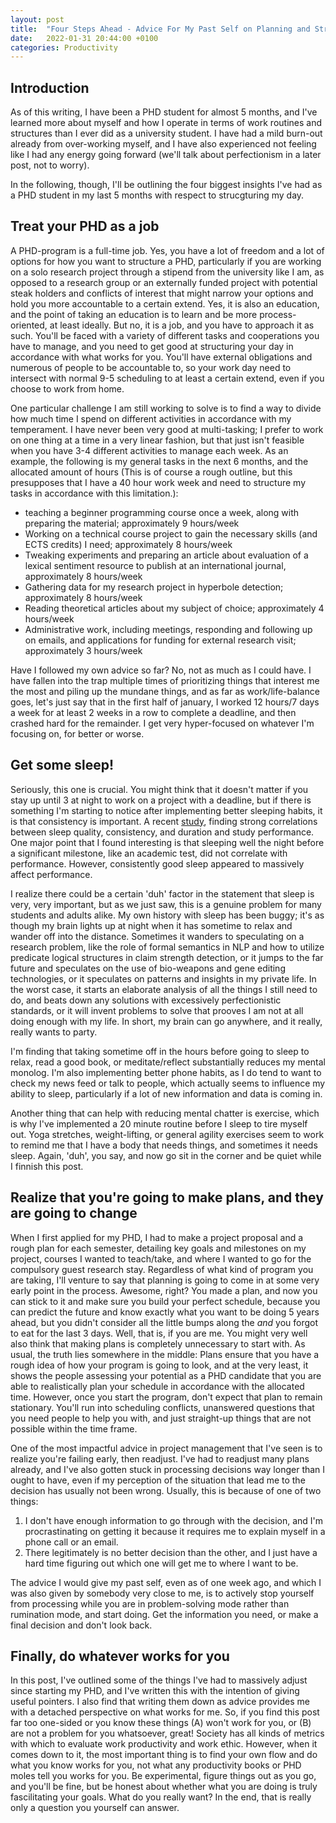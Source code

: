 ```yaml
---
layout: post
title:  "Four Steps Ahead - Advice For My Past Self on Planning and Structuring a PHD"
date:   2022-01-31 20:44:00 +0100
categories: Productivity
---
```


## Introduction

As of this writing, I have been a PHD student for almost 5 months, and I've learned more about myself and how I operate in terms of work routines and structures than I ever did as a university student.
I have had a mild burn-out already from over-working myself, and I have also experienced not feeling like I had any energy going forward (we'll talk about perfectionism in a later post, not to worry).

In the following, though, I'll be outlining the four biggest insights I've had as a PHD student in my last 5 months with respect to strucgturing my day.

## Treat your PHD as a job

A PHD-program is a full-time job. Yes, you have a lot of freedom and a lot of options for how you want to structure a PHD, particularly if you are working on a solo research project through a stipend from the university like I am, as opposed to a research group or an externally funded project with potential steak holders and conflicts of interest that might narrow your options and hold you more accountable to a certain extend. Yes, it is also an education, and the point of taking an education is to learn and be more process-oriented, at least ideally.
But no, it is a job, and you have to approach it as such. You'll be faced with a variety of different tasks and cooperations you have to manage, and you need to get good at structuring your day in accordance with what works for you. You'll have external obligations and numerous of people to be accountable to, so your work day need to intersect with normal 9-5 scheduling to at least a certain extend, even if you choose to work from home.

One particular challenge I am still working to solve is to find a way to divide how much time I spend on different activities in accordance with my temperament. I have never been very good at multi-tasking; I prefer to work on one thing at a time in a very linear fashion, but that just isn't feasible when you have 3-4 different activities to manage each week.
As an example, the following is my general tasks in the next 6 months, and the allocated amount of hours (This is of course a rough outline, but this presupposes that I have a 40 hour work week and need to structure my tasks in accordance with this limitation.):

- teaching a beginner programming course once a week, along with preparing the material; approximately 9 hours/week
- Working on a technical course project to gain the necessary skills (and ECTS credits) I need; approximately 8 hours/week
- Tweaking experiments and preparing an article about evaluation of a lexical sentiment resource to publish at an international journal, approximately 8 hours/week
- Gathering data for my research project in hyperbole detection; approximately 8 hours/week
- Reading theoretical articles about my subject of choice; approximately 4 hours/week
- Administrative work, including meetings, responding and following up on emails, and applications for funding for external research visit; approximately 3 hours/week

Have I followed my own advice so far? No, not as much as I could have. I have fallen into the trap multiple times of prioritizing things that interest me the most and piling up the mundane things, and as far as work/life-balance goes, let's just say that in the first half of january, I worked 12 hours/7 days a week for at least 2 weeks in a row to complete a deadline, and then crashed hard for the remainder. I get very hyper-focused on whatever I'm focusing on, for better or worse.

## Get some sleep!

Seriously, this one is crucial. You might think that it doesn't matter if you stay up until 3 at night to work on a project with a deadline, but if there is something I'm starting to notice after implementing better sleeping habits, it is that consistency is important.
A recent [study](https://pubmed.ncbi.nlm.nih.gov/31583118/), finding strong correlations between sleep quality, consistency, and duration and study performance.
One major point that I found interesting is that sleeping well the night before a significant milestone, like an academic test, did not correlate with performance. However, consistently good sleep appeared to massively affect performance.

I realize there could be a certain 'duh' factor in the statement that sleep is very, very important, but as we just saw, this is a genuine problem for many students and adults alike. My own history with sleep has been buggy; it's as though my brain lights up at night when it has sometime to relax and wander off into the distance. Sometimes it wanders to speculating on a research problem, like the role of formal semantics in NLP and how to utilize predicate logical structures in claim strength detection, or it jumps to the far future and speculates on the use of bio-weapons and gene editing technologies, or it speculates on patterns and insights in my private life. In the worst case, it starts an elaborate analysis of all the things I still need to do, and beats down any solutions with excessively perfectionistic standards, or it will invent problems to solve that prooves I am not at all doing enough with my life.
In short, my brain can go anywhere, and it really, really wants to party.

I'm finding that taking sometime off in the hours before going to sleep to relax, read a good book, or meditate/reflect substantially reduces my mental monolog. I'm also implementing better phone habits, as I do tend to want to check my news feed or talk to people, which actually seems to influence my ability to sleep, particularly if a lot of new information and data is coming in.

Another thing that can help with reducing mental chatter is exercise, which is why I've implemented a 20 minute routine before I sleep to tire myself out. Yoga stretches, weight-lifting, or general agility exercises seem to work to remind me that I have a body that needs things, and sometimes it needs sleep. Again, 'duh', you say, and now go sit in the corner and be quiet while I finnish this post.

## Realize that you're going to make plans, and they are going to change

When I first applied for my PHD, I had to make a project proposal and a rough plan for each semester, detailing key goals and milestones on my project, courses I wanted to teach/take, and where I wanted to go for the compulsory guest research stay.
Regardless of what kind of program you are taking, I'll venture to say that planning is going to come in at some very early point in the process.
Awesome, right? You made a plan, and now you can stick to it and make sure you build your perfect schedule, because you can predict the future and know exactly what you want to be doing 5 years ahead, but you didn't consider all the little bumps along the _and_ you forgot to eat for the last 3 days. Well, that is, if you are me.
You might very well also think that making plans is completely unnecessary to start with. As usual, the truth lies somewhere in the middle: Plans ensure that you have a rough idea of how your program is going to look, and at the very least, it shows the people assessing your potential as a PHD candidate that you are able to realistically plan your schedule in accordance with the allocated time.
However, once you start the program, don't expect that plan to remain stationary. You'll run into scheduling conflicts, unanswered questions that you need people to help you with, and just straight-up things that are not possible within the time frame.

One of the most impactful advice in project management that I've seen is to realize you're failing early, then readjust.
I've had to readjust many plans already, and I've also gotten stuck in processing decisions way longer than I ought to have, even if my perception of the situation that lead me to the decision has usually not been wrong. Usually, this is because of one of two things:

1. I don't have enough information to go through with the decision, and I'm procrastinating on getting it because it requires me to explain myself in a phone call or an email.
2. There legitimately is no better decision than the other, and I just have a hard time figuring out which one will get me to where I want to be.

The advice I would give my past self, even as of one week ago, and which I was also given by somebody very close to me, is to actively stop yourself from processing while you are in problem-solving mode rather than rumination mode, and start doing. Get the information you need, or make a final decision and don't look back.

## Finally, do whatever works for you

In this post, I've outlined some of the things I've had to massively adjust since starting my PHD, and I've written this with the intention of giving useful pointers. I also find that writing them down as advice provides me with a detached perspective on what works for me. So, if you find this post far too one-sided or you know these things (A) won't work for you, or (B) are not a problem for you whatsoever, great!
Society has all kinds of metrics with which to evaluate work productivity and work ethic. However, when it comes down to it, the most important thing is to find your own flow and do what you know works for you, not what any productivity books or PHD moles tell you works for you. Be experimental, figure things out as you go, and you'll be fine, but be honest about whether what you are doing is truly fascilitating your goals. What do you really want?
In the end, that is really only a question you yourself can answer.